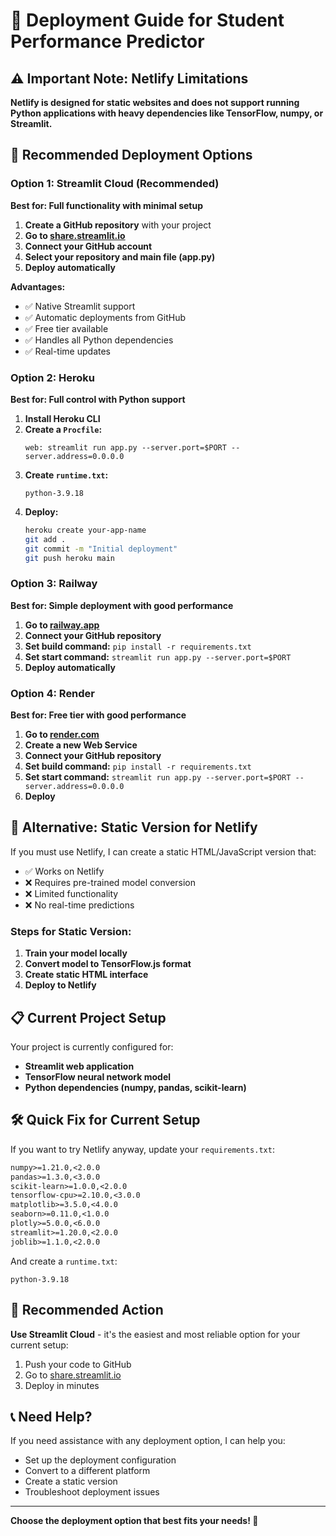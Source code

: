 # 🚀 Deployment Guide for Student Performance Predictor

## ⚠️ Important Note: Netlify Limitations

**Netlify is designed for static websites and does not support running Python applications with heavy dependencies like TensorFlow, numpy, or Streamlit.**

## 🎯 Recommended Deployment Options

### Option 1: Streamlit Cloud (Recommended)
**Best for: Full functionality with minimal setup**

1. **Create a GitHub repository** with your project
2. **Go to [share.streamlit.io](https://share.streamlit.io)**
3. **Connect your GitHub account**
4. **Select your repository and main file (app.py)**
5. **Deploy automatically**

**Advantages:**
- ✅ Native Streamlit support
- ✅ Automatic deployments from GitHub
- ✅ Free tier available
- ✅ Handles all Python dependencies
- ✅ Real-time updates

### Option 2: Heroku
**Best for: Full control with Python support**

1. **Install Heroku CLI**
2. **Create a `Procfile`:**
   ```
   web: streamlit run app.py --server.port=$PORT --server.address=0.0.0.0
   ```
3. **Create `runtime.txt`:**
   ```
   python-3.9.18
   ```
4. **Deploy:**
   ```bash
   heroku create your-app-name
   git add .
   git commit -m "Initial deployment"
   git push heroku main
   ```

### Option 3: Railway
**Best for: Simple deployment with good performance**

1. **Go to [railway.app](https://railway.app)**
2. **Connect your GitHub repository**
3. **Set build command:** `pip install -r requirements.txt`
4. **Set start command:** `streamlit run app.py --server.port=$PORT`
5. **Deploy automatically**

### Option 4: Render
**Best for: Free tier with good performance**

1. **Go to [render.com](https://render.com)**
2. **Create a new Web Service**
3. **Connect your GitHub repository**
4. **Set build command:** `pip install -r requirements.txt`
5. **Set start command:** `streamlit run app.py --server.port=$PORT --server.address=0.0.0.0`
6. **Deploy**

## 🔧 Alternative: Static Version for Netlify

If you must use Netlify, I can create a static HTML/JavaScript version that:
- ✅ Works on Netlify
- ❌ Requires pre-trained model conversion
- ❌ Limited functionality
- ❌ No real-time predictions

### Steps for Static Version:
1. **Train your model locally**
2. **Convert model to TensorFlow.js format**
3. **Create static HTML interface**
4. **Deploy to Netlify**

## 📋 Current Project Setup

Your project is currently configured for:
- **Streamlit web application**
- **TensorFlow neural network model**
- **Python dependencies (numpy, pandas, scikit-learn)**

## 🛠️ Quick Fix for Current Setup

If you want to try Netlify anyway, update your `requirements.txt`:

```txt
numpy>=1.21.0,<2.0.0
pandas>=1.3.0,<3.0.0
scikit-learn>=1.0.0,<2.0.0
tensorflow-cpu>=2.10.0,<3.0.0
matplotlib>=3.5.0,<4.0.0
seaborn>=0.11.0,<1.0.0
plotly>=5.0.0,<6.0.0
streamlit>=1.20.0,<2.0.0
joblib>=1.1.0,<2.0.0
```

And create a `runtime.txt`:
```
python-3.9.18
```

## 🎯 Recommended Action

**Use Streamlit Cloud** - it's the easiest and most reliable option for your current setup:

1. Push your code to GitHub
2. Go to [share.streamlit.io](https://share.streamlit.io)
3. Deploy in minutes

## 📞 Need Help?

If you need assistance with any deployment option, I can help you:
- Set up the deployment configuration
- Convert to a different platform
- Create a static version
- Troubleshoot deployment issues

---

**Choose the deployment option that best fits your needs! 🚀** 